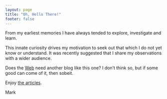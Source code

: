 ```yaml
---
layout: page
title: "Oh, Hello There!"
footer: false
---
```


From my earliest memories I have always tended to explore, investigate and learn.

This innate curiosity drives my motivation to seek out that which I do not yet know or understand. It was recently suggested that I share my observations with a wider audience.

Does the [Web](http://en.wikipedia.org/wiki/World_Wide_Web) need another blog like this one? I don’t think so, but if some good can come of it, then sobeit. 


Enjoy <a class="read-on" href="/articles">the articles</a>.

Mark
